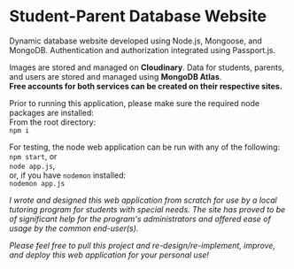 # Student-Parent Database Website

Dynamic database website developed using Node.js, Mongoose, and MongoDB. Authentication and authorization integrated using Passport.js.

Images are stored and managed on **Cloudinary**. Data for students, parents, and users are stored and managed using **MongoDB Atlas**.  
**Free accounts for both services can be created on their respective sites.**

Prior to running this application, please make sure the required node packages are installed:  
From the root directory:  
`npm i` 

For testing, the node web application can be run with any of the following:  
`npm start`, or  
`node app.js`,  
or, if you have `nodemon` installed:  
`nodemon app.js`  

  
  
*I wrote and designed this web application from scratch for use by a local tutoring program for students with special needs. The site has proved to be of significant help for the program's administrators and offered ease of usage by the common end-user(s).*  

*Please feel free to pull this project and re-design/re-implement, improve, and deploy this web application for your personal use!*
